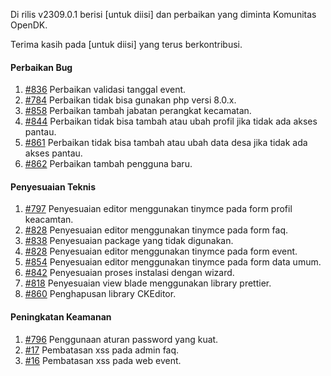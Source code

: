 Di rilis v2309.0.1 berisi [untuk diisi] dan perbaikan yang diminta Komunitas OpenDK.

Terima kasih pada [untuk diisi] yang terus berkontribusi.

#### Perbaikan Bug
1. [#836](https://github.com/OpenSID/OpenDK/issues/836) Perbaikan validasi tanggal event.
2. [#784](https://github.com/OpenSID/OpenDK/issues/784) Perbaikan tidak bisa gunakan php versi 8.0.x.
3. [#858](https://github.com/OpenSID/OpenDK/issues/858) Perbaikan tambah jabatan perangkat kecamatan.
4. [#844](https://github.com/OpenSID/OpenDK/issues/844) Perbaikan tidak bisa tambah atau ubah profil jika tidak ada akses pantau.
5. [#861](https://github.com/OpenSID/OpenDK/issues/861) Perbaikan tidak bisa tambah atau ubah data desa jika tidak ada akses pantau.
6. [#862](https://github.com/OpenSID/OpenDK/issues/862) Perbaikan tambah pengguna baru.


#### Penyesuaian Teknis
1. [#797](https://github.com/OpenSID/OpenDK/issues/797) Penyesuaian editor menggunakan tinymce pada form profil keacamtan.
2. [#828](https://github.com/OpenSID/OpenDK/issues/828) Penyesuaian editor menggunakan tinymce pada form faq.
3. [#838](https://github.com/OpenSID/OpenDK/issues/838) Penyesuaian package yang tidak digunakan.
4. [#828](https://github.com/OpenSID/OpenDK/issues/828) Penyesuaian editor menggunakan tinymce pada form event.
5. [#854](https://github.com/OpenSID/OpenDK/issues/854) Penyesuaian editor menggunakan tinymce pada form data umum.
6. [#842](https://github.com/OpenSID/OpenDK/issues/842) Penyesuaian proses instalasi dengan wizard.
7. [#818](https://github.com/OpenSID/OpenDK/issues/818) Penyesuaian view blade menggunakan library prettier.
8. [#860](https://github.com/OpenSID/OpenDK/issues/860) Penghapusan library CKEditor.

#### Peningkatan Keamanan

1. [#796](https://github.com/OpenSID/OpenDK/issues/796) Penggunaan aturan password yang kuat.
2. [#17](https://github.com/OpenSID/wiki-keamanan/issues/17) Pembatasan xss pada admin faq.
3. [#16](https://github.com/OpenSID/wiki-keamanan/issues/16) Pembatasan xss pada web event.

